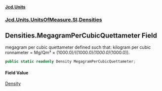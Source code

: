 #### [Jcd.Units](index.md 'index')
### [Jcd.Units.UnitsOfMeasure.SI](Jcd.Units.UnitsOfMeasure.SI.md 'Jcd.Units.UnitsOfMeasure.SI').[Densities](Densities.md 'Jcd.Units.UnitsOfMeasure.SI.Densities')

## Densities.MegagramPerCubicQuettameter Field

megagram per cubic quettameter defined such that: kilogram per cubic ronnameter = Mg/Qm³ ×
(1000.0)/((1000.0)*(1000.0)*(1000.0)).

```csharp
public static readonly Density MegagramPerCubicQuettameter;
```

#### Field Value
[Density](Density.md 'Jcd.Units.UnitTypes.Density')